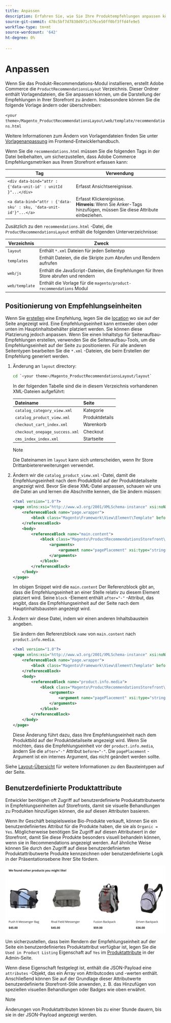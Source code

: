 ```yaml
---
title: Anpassen
description: Erfahren Sie, wie Sie Ihre Produktempfehlungen anpassen können.
source-git-commit: 478c5bf7d7830d971c576ce50ff0bf3ffd4fe9e5
workflow-type: tm+mt
source-wordcount: '642'
ht-degree: 0%

---
```


# Anpassen

Wenn Sie das Produkt-Recommendations-Modul installieren, erstellt Adobe Commerce die `ProductRecommendationsLayout` Verzeichnis. Dieser Ordner enthält Vorlagendateien, die Sie anpassen können, um die Darstellung der Empfehlungen in Ihrer Storefront zu ändern. Insbesondere können Sie die folgende Vorlage ändern oder überschreiben:

`<your theme>/Magento_ProductRecommendationsLayout/web/template/recommendations.html`

Weitere Informationen zum Ändern von Vorlagendateien finden Sie unter [Vorlagenanpassung](https://developer.adobe.com/commerce/frontend-core/guide/templates/walkthrough/) im Frontend-Entwicklerhandbuch.

Wenn Sie die `recommendations.html` müssen Sie die folgenden Tags in der Datei beibehalten, um sicherzustellen, dass Adobe Commerce Empfehlungsmetriken aus Ihrem Storefront erfassen kann:

| Tag | Verwendung |
|---|---|
| `<div data-bind="attr : {'data-unit-id' : unitId }"...</div>` | Erfasst Ansichtsereignisse. |
| `<a data-bind="attr : {'data-sku' : sku, 'data-unit-id'}"...</a>` | Erfasst Klickereignisse. <br/>**Hinweis:** Wenn Sie Anker-Tags hinzufügen, müssen Sie diese Attribute einbeziehen. |

Zusätzlich zu den `recommendations.html` -Datei, die `ProductRecommendationsLayout` enthält die folgenden Unterverzeichnisse:

| Verzeichnis | Zweck |
|---|---|
| `layout` | Enthält `*.xml` Dateien für jeden Seitentyp |
| `templates` | Enthält Dateien, die die Skripte zum Abrufen und Rendern aufrufen |
| `web/js` | Enthält die JavaScript-Dateien, die Empfehlungen für Ihren Store abrufen und rendern |
| `web/template` | Enthält die Vorlage für die `magento/product-recommendations` Modul |

## Positionierung von Empfehlungseinheiten

Wenn Sie [erstellen](create.md) eine Empfehlung, legen Sie die [location](placement.md) wo sie auf der Seite angezeigt wird. Eine Empfehlungseinheit kann entweder oben oder unten im Hauptinhaltsbehälter platziert werden. Sie können diese Platzierung jedoch anpassen. Wenn Sie einen Inhaltstyp für Seitenaufbau-Empfehlungen erstellen, verwenden Sie die Seitenaufbau-Tools, um die Empfehlungseinheit auf der Seite zu positionieren. Für alle anderen Seitentypen bearbeiten Sie die `*.xml` -Dateien, die beim Erstellen der Empfehlung generiert werden.

1. Änderung an `layout` directory:

   ```bash
   cd `<your theme>/Magento_ProductRecommendationsLayout/layout`
   ```

   In der folgenden Tabelle sind die in diesem Verzeichnis vorhandenen XML-Dateien aufgeführt:

   | Dateiname | Seite |
   |---|---|
   | `catalog_category_view.xml` | Kategorie |
   | `catalog_product_view.xml` | Produktdetails |
   | `checkout_cart_index.xml` | Warenkorb |
   | `checkout_onepage_success.xml` | Checkout |
   | `cms_index_index.xml` | Startseite |

   >[!NOTE]
   >
   >Die Dateinamen im `layout` kann sich unterscheiden, wenn Ihr Store Drittanbietererweiterungen verwendet.

1. Ändern wir die `catalog_product_view.xml` -Datei, damit die Empfehlungseinheit nach dem Produktbild auf der Produktdetailseite angezeigt wird. Bevor Sie diese XML-Datei anpassen, schauen wir uns die Datei an und lernen die Abschnitte kennen, die Sie ändern müssen:

   ```xml
   <?xml version="1.0"?>
   <page xmlns:xsi="http://www.w3.org/2001/XMLSchema-instance" xsi:noNamespaceSchemaLocation="urn:magento:framework:View/Layout/etc/page_configuration.xsd">
       <referenceBlock name="page.wrapper">
           <block class="Magento\Framework\View\Element\Template" before="-" name="product_recommendations_fetcher" template="Magento_ProductRecommendationsStorefront::fetcher.phtml" />
       </referenceBlock>
       <body>
           <referenceBlock name="main.content">
               <block class="Magento\ProductRecommendationsStorefront\Block\Renderer" after="-" name="product_recommendations_product_below_content" template="Magento_ProductRecommendationsStorefront::renderer.phtml">
                   <arguments>
                       <argument name="pagePlacement" xsi:type="string">below-main-content</argument>
                   </arguments>
               </block>
           </referenceBlock>
       </body>
   </page>
   ```

   Im obigen Snippet wird die `main.content` Der Referenzblock gibt an, dass die Empfehlungseinheit an einer Stelle relativ zu diesem Element platziert wird. Seine `block` -Element enthält `after="-"` -Attribut, das angibt, dass die Empfehlungseinheit auf der Seite nach dem Hauptinhaltsbaustein angezeigt wird.

1. Ändern wir diese Datei, indem wir einen anderen Inhaltsbaustein angeben.

   Sie ändern den Referenzblock `name` von `main.content` nach `product.info.media`.

   ```xml
   <?xml version="1.0"?>
   <page xmlns:xsi="http://www.w3.org/2001/XMLSchema-instance" xsi:noNamespaceSchemaLocation="urn:magento:framework:View/Layout/etc/page_configuration.xsd">
       <referenceBlock name="page.wrapper">
           <block class="Magento\Framework\View\Element\Template" before="-" name="product_recommendations_fetcher" template="Magento_ProductRecommendationsStorefront::fetcher.phtml" />
       </referenceBlock>
       <body>
           <referenceBlock name="product.info.media">
               <block class="Magento\ProductRecommendationsStorefront\Block\Renderer" after="-" name="product_recommendations_product_below_content" template="Magento_ProductRecommendationsStorefront::renderer.phtml">
                   <arguments>
                       <argument name="pagePlacement" xsi:type="string">below-main-content</argument>
                   </arguments>
               </block>
           </referenceBlock>
       </body>
   </page>
   ```

   Diese Änderung führt dazu, dass Ihre Empfehlungseinheit nach dem Produktbild auf der Produktdetailseite angezeigt wird. Wenn Sie möchten, dass die Empfehlungseinheit vor der `product.info.media`, ändern Sie die `after="-"` Attribut `before="-"`. Die `pagePlacement` -Argument ist ein internes Argument, das nicht geändert werden sollte.

Siehe [Layout-Übersicht](https://developer.adobe.com/commerce/frontend-core/guide/layouts/) für weitere Informationen zu den Bausteintypen auf der Seite.

## Benutzerdefinierte Produktattribute

Entwickler benötigen oft Zugriff auf benutzerdefinierte Produktattributwerte in Empfehlungseinheiten auf Storefronts, damit sie visuelle Behandlungen zu Produkten hinzufügen können, die auf diesen Attributen basieren.

Wenn Ihr Geschäft beispielsweise Bio-Produkte verkauft, können Sie ein benutzerdefiniertes Attribut für die Produkte haben, die sie als `Organic = Yes`. Möglicherweise benötigen Sie Zugriff auf diesen Attributwert in der Storefront, damit Sie diese Produkte besonders visuell behandeln können, wenn sie in Recommendations angezeigt werden. Auf ähnliche Weise können Sie durch den Zugriff auf diese benutzerdefinierten Produktattributwerte Produkte kennzeichnen oder benutzerdefinierte Logik in der Präsentationsebene Ihrer Site fördern.

![Badge hinzufügen](assets/unit.png)

Um sicherzustellen, dass beim Rendern der Empfehlungseinheit auf der Seite ein benutzerdefiniertes Produktattribut verfügbar ist, legen Sie die `Used in Product Listing` Eigenschaft auf `Yes` im [Produktattribute](https://experienceleague.adobe.com/docs/commerce-admin/catalog/product-attributes/create/attribute-product-create.html) in der Admin-Seite.

Wenn diese Eigenschaft festgelegt ist, enthält die JSON-Payload eine `attributes` -Objekt, das ein Array von Attributcodes und -werten enthält. Anschließend können Sie auf der Grundlage dieser Attributwerte benutzerdefinierte Storefront-Stile anwenden, z. B. das Hinzufügen von speziellen visuellen Behandlungen oder Badges wie oben erwähnt.

>[!NOTE]
>
>Änderungen von Produktattributen können bis zu einer Stunde dauern, bis sie in der JSON-Payload angezeigt werden.
